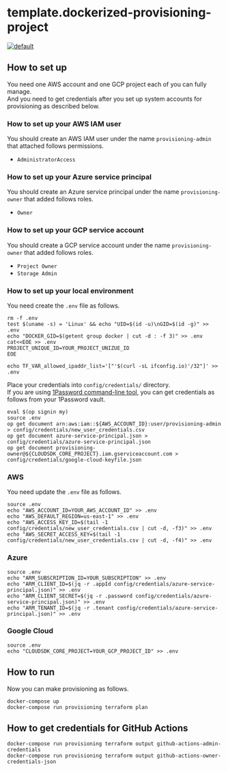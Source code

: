 # template.dockerized-provisioning-project

[![default](https://github.com/mazgi/template.dockerized-provisioning-project/workflows/default/badge.svg)](https://github.com/mazgi/template.dockerized-provisioning-project/actions?query=workflow%3Adefault)

## How to set up

You need one AWS account and one GCP project each of you can fully manage.  
And you need to get credentials after you set up system accounts for provisioning as described below.

### How to set up your AWS IAM user

You should create an AWS IAM user under the name `provisioning-admin` that attached follows permissions.

- `AdministratorAccess`

### How to set up your Azure service principal

You should create an Azure service principal under the name `provisioning-owner` that added follows roles.

- `Owner`

### How to set up your GCP service account

You should create a GCP service account under the name `provisioning-owner` that added follows roles.

- `Project Owner`
- `Storage Admin`

### How to set up your local environment

You need create the `.env` file as follows.

```shellsession
rm -f .env
test $(uname -s) = 'Linux' && echo "UID=$(id -u)\nGID=$(id -g)" >> .env
echo "DOCKER_GID=$(getent group docker | cut -d : -f 3)" >> .env
cat<<EOE >> .env
PROJECT_UNIQUE_ID=YOUR_PROJECT_UNIZUE_ID
EOE
```

```console
echo TF_VAR_allowed_ipaddr_list='["'$(curl -sL ifconfig.io)'/32"]' >> .env
```

Place your credentials into `config/credentials/` directory.  
If you are using [1Password command-line tool](https://1password.com/downloads/command-line/), you can get credentials as follows from your 1Password vault.

```shellsession
eval $(op signin my)
source .env
op get document arn:aws:iam::${AWS_ACCOUNT_ID}:user/provisioning-admin > config/credentials/new_user_credentials.csv
op get document azure-service-principal.json > config/credentials/azure-service-principal.json
op get document provisioning-owner@${CLOUDSDK_CORE_PROJECT}.iam.gserviceaccount.com > config/credentials/google-cloud-keyfile.json
```

### AWS

You need update the `.env` file as follows.

```shellsession
source .env
echo "AWS_ACCOUNT_ID=YOUR_AWS_ACCOUNT_ID" >> .env
echo "AWS_DEFAULT_REGION=us-east-1" >> .env
echo "AWS_ACCESS_KEY_ID=$(tail -1 config/credentials/new_user_credentials.csv | cut -d, -f3)" >> .env
echo "AWS_SECRET_ACCESS_KEY=$(tail -1 config/credentials/new_user_credentials.csv | cut -d, -f4)" >> .env
```

### Azure

```shellsession
source .env
echo "ARM_SUBSCRIPTION_ID=YOUR_SUBSCRIPTION" >> .env
echo "ARM_CLIENT_ID=$(jq -r .appId config/credentials/azure-service-principal.json)" >> .env
echo "ARM_CLIENT_SECRET=$(jq -r .password config/credentials/azure-service-principal.json)" >> .env
echo "ARM_TENANT_ID=$(jq -r .tenant config/credentials/azure-service-principal.json)" >> .env
```

### Google Cloud

```shellsession
source .env
echo "CLOUDSDK_CORE_PROJECT=YOUR_GCP_PROJECT_ID" >> .env
```

## How to run

Now you can make provisioning as follows.

```shellsession
docker-compose up
docker-compose run provisioning terraform plan
```

## How to get credentials for GitHub Actions

```shellsession
docker-compose run provisioning terraform output github-actions-admin-credentials
docker-compose run provisioning terraform output github-actions-owner-credentials-json
```
